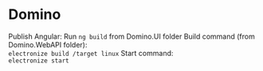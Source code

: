 # Domino
Publish Angular: 
Run `ng build` from Domino.UI folder 
Build command (from Domino.WebAPI folder):  
`electronize build /target linux` 
Start command:  
`electronize start`
